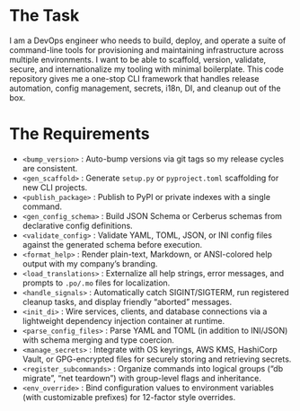 # The Task

I am a DevOps engineer who needs to build, deploy, and operate a suite of command-line tools for provisioning and maintaining infrastructure across multiple environments. I want to be able to scaffold, version, validate, secure, and internationalize my tooling with minimal boilerplate. This code repository gives me a one-stop CLI framework that handles release automation, config management, secrets, i18n, DI, and cleanup out of the box.

# The Requirements

* `<bump_version>` : Auto-bump versions via git tags so my release cycles are consistent.  
* `<gen_scaffold>` : Generate `setup.py` or `pyproject.toml` scaffolding for new CLI projects.  
* `<publish_package>` : Publish to PyPI or private indexes with a single command.  
* `<gen_config_schema>` : Build JSON Schema or Cerberus schemas from declarative config definitions.  
* `<validate_config>` : Validate YAML, TOML, JSON, or INI config files against the generated schema before execution.  
* `<format_help>` : Render plain-text, Markdown, or ANSI-colored help output with my company’s branding.  
* `<load_translations>` : Externalize all help strings, error messages, and prompts to `.po/.mo` files for localization.  
* `<handle_signals>` : Automatically catch SIGINT/SIGTERM, run registered cleanup tasks, and display friendly “aborted” messages.  
* `<init_di>` : Wire services, clients, and database connections via a lightweight dependency injection container at runtime.  
* `<parse_config_files>` : Parse YAML and TOML (in addition to INI/JSON) with schema merging and type coercion.  
* `<manage_secrets>` : Integrate with OS keyrings, AWS KMS, HashiCorp Vault, or GPG-encrypted files for securely storing and retrieving secrets.  
* `<register_subcommands>` : Organize commands into logical groups (“db migrate”, “net teardown”) with group-level flags and inheritance.  
* `<env_override>` : Bind configuration values to environment variables (with customizable prefixes) for 12-factor style overrides.  
